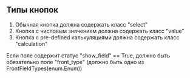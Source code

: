 ## Типы кнопок
1. Обычная кнопка должна содержать класс "select"
2. Кнопка с числовым значением должна содержать класс "value"
3. Кнопка с pre-defined калькуляциями должна содержать класс "calculation"

Если поле содержит статус "show_field" == True, должно быть обязательно поле "front_type" (должно быть одно из FrontFieldTypes(enum.Enum))